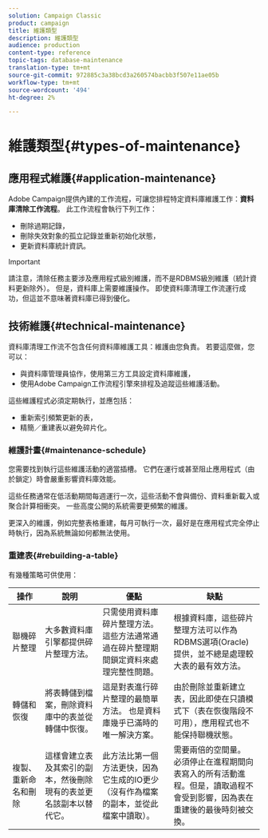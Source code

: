 ```yaml
---
solution: Campaign Classic
product: campaign
title: 維護類型
description: 維護類型
audience: production
content-type: reference
topic-tags: database-maintenance
translation-type: tm+mt
source-git-commit: 972885c3a38bcd3a260574bacbb3f507e11ae05b
workflow-type: tm+mt
source-wordcount: '494'
ht-degree: 2%

---
```



# 維護類型{#types-of-maintenance}

## 應用程式維護{#application-maintenance}

Adobe Campaign提供內建的工作流程，可讓您排程特定資料庫維護工作：**資料庫清除工作流程**。 此工作流程會執行下列工作：

* 刪除過期記錄，
* 刪除失效對象的孤立記錄並重新初始化狀態，
* 更新資料庫統計資訊。

>[!IMPORTANT]
>
>請注意，清除任務主要涉及應用程式級別維護，而不是RDBMS級別維護（統計資料更新除外）。 但是，資料庫上需要維護操作。 即使資料庫清理工作流運行成功，但這並不意味著資料庫已得到優化。

## 技術維護{#technical-maintenance}

資料庫清理工作流不包含任何資料庫維護工具：維護由您負責。 若要這麼做，您可以：

* 與資料庫管理員協作，使用第三方工具設定資料庫維護，
* 使用Adobe Campaign工作流程引擎來排程及追蹤這些維護活動。

這些維護程式必須定期執行，並應包括：

* 重新索引頻繁更新的表，
* 精簡／重建表以避免碎片化。

### 維護計畫{#maintenance-schedule}

您需要找到執行這些維護活動的適當插槽。 它們在運行或甚至阻止應用程式（由於鎖定）時會嚴重影響資料庫效能。

這些任務通常在低活動期間每週運行一次，這些活動不會與備份、資料重新載入或聚合計算相衝突。 一些高度公開的系統需要更頻繁的維護。

更深入的維護，例如完整表格重建，每月可執行一次，最好是在應用程式完全停止時執行，因為系統無論如何都無法使用。

### 重建表{#rebuilding-a-table}

有幾種策略可供使用：

<table> 
 <thead> 
  <tr> 
   <th> 操作 </th> 
   <th> 說明 </th> 
   <th> 優點 </th> 
   <th> 缺點 </th> 
  </tr> 
 </thead> 
 <tbody> 
  <tr> 
   <td> 聯機碎片整理<br /> </td> 
   <td> 大多數資料庫引擎都提供碎片整理方法。<br /> </td> 
   <td> 只需使用資料庫碎片整理方法。 這些方法通常通過在碎片整理期間鎖定資料來處理完整性問題。<br /> </td> 
   <td> 根據資料庫，這些碎片整理方法可以作為RDBMS選項(Oracle)提供，並不總是處理較大表的最有效方法。<br /> </td> 
  </tr> 
  <tr> 
   <td> 轉儲和恢復<br /> </td> 
   <td> 將表轉儲到檔案，刪除資料庫中的表並從轉儲中恢復。<br /> </td> 
   <td> 這是對表進行碎片整理的最簡單方法。 也是資料庫幾乎已滿時的唯一解決方案。<br /> </td> 
   <td> 由於刪除並重新建立表，因此即使在只讀模式下（表在恢復階段不可用），應用程式也不能保持聯機狀態。<br /> </td> 
  </tr> 
  <tr> 
   <td> 複製、重新命名和刪除<br /> </td> 
   <td> 這樣會建立表及其索引的副本，然後刪除現有的表並更名該副本以替代它。<br /> </td> 
   <td> 此方法比第一個方法更快，因為它生成的IO更少（沒有作為檔案的副本，並從此檔案中讀取）。<br /> </td> 
   <td> 需要兩倍的空間量。<br /> 必須停止在進程期間向表寫入的所有活動進程。但是，讀取過程不會受到影響，因為表在重建後的最後時刻被交換。<br /> </td> 
  </tr> 
 </tbody> 
</table>

